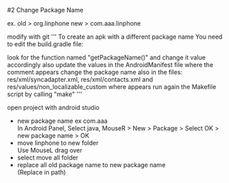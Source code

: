 #2 Change Package Name

ex.  old > org.linphone
new > com.aaa.linphone

modify with git
'''
To create an apk with a different package name
You need to edit the build.gradle file:

look for the function named "getPackageName()" and change it value accordingly
also update the values in the AndroidManifest file where the comment appears
change the package name also in the files: res/xml/syncadapter.xml, res/xml/contacts.xml and res/values/non_localizable_custom where appears
run again the Makefile script by calling "make"
'''

open project with android studio    
- new package name ex com.aaa    
In Android Panel, Select java, MouseR > New > Package > Select OK > new package name > OK
- move linphone to new folder    
Use MouseL drag over
- select move all folder
- replace all old package name to new package name    
(Replace in path)
